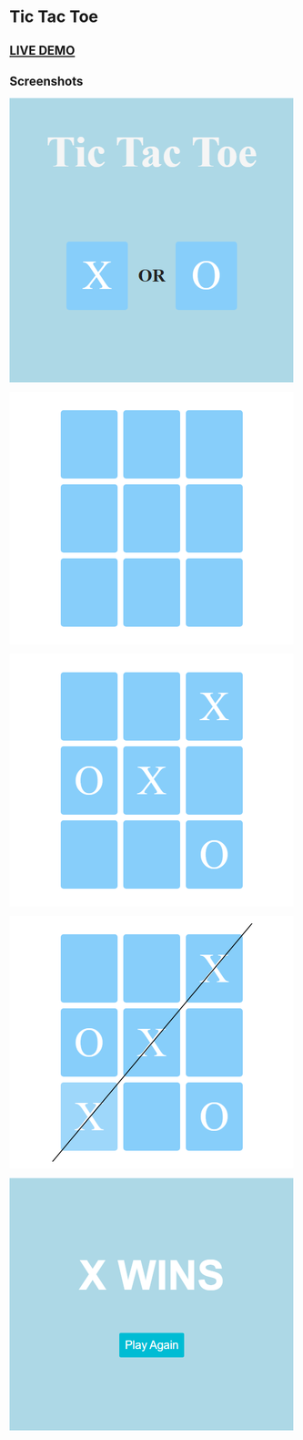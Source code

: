 # Tic Tac Toe


## <a href="https://mhmd-tarek-mhmd.github.io/Tic-Tac-Toe" target="_blank">LIVE DEMO</a>


## Screenshots

![](screenshots/1.png)

![](screenshots/2.png)

![](screenshots/3.png)

![](screenshots/4.png)

![](screenshots/5.png)
